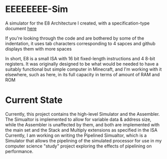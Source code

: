 # EEEEEEEE-Sim
 A simulator for the E8 Architecture I created, with a specification-type document [here](https://docs.google.com/document/d/1ZuOjC9-vyo861tgI32147iGDFwaUJDAP9w7fYyiy7tY/edit?usp=sharing)
 
 If you're looking through the code and are bothered by some of the indentation, it uses tab characters corresponding to 4 sapces and github displays them with more spaces

In short, E8 is a small ISA with 16 bit fixed-length instructions and 4 8-bit registers. It was originally designed to be what would be needed to have a suitably functional but simple computer in Minecraft, and I'm working with it elsewhere, such as here, in its full capacity in terms of amount of RAM and ROM

# Current State
Currently, this project contains the high-level Simulator and the Assembler. The Simualtor is implemented to allow for variable data & address size, while the Assembler is unaffected by them, and both are implemented with the main set and the Stack and Multiply extensions as specified in the ISA
Currently, I am working on writing the Pipelined Simualtor, which is a Simulator that allows the pipelining of the simulated processor for use in my computer science "study" project exploring the effects of pipelining on performance.
